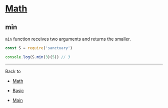 # [Math](../README.md)

## min

`min` function receives two arguments and returns the smaller.

```js
const S = require('sanctuary')

console.log(S.min(3)(5)) // 3
```

----------

Back to

- [Math](README.md)

- [Basic](../README.md)

- [Main](../../README.md)
